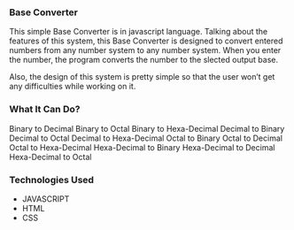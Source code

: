### Base Converter
This simple Base Converter is in javascript language. Talking about the features of this system, this Base Converter is designed to convert entered numbers from any number system to any number system. When you enter the number, the program converts the number to the slected output base.

Also, the design of this system is pretty simple so that the user won’t get any difficulties while working on it.

### What It Can Do?
Binary to Decimal
Binary to Octal
Binary to Hexa-Decimal
Decimal to Binary
Decimal to Octal
Decimal to Hexa-Decimal
Octal to Binary
Octal to Decimal
Octal to Hexa-Decimal
Hexa-Decimal to Binary
Hexa-Decimal to Decimal
Hexa-Decimal to Octal

### Technologies Used

- JAVASCRIPT
- HTML
- CSS
